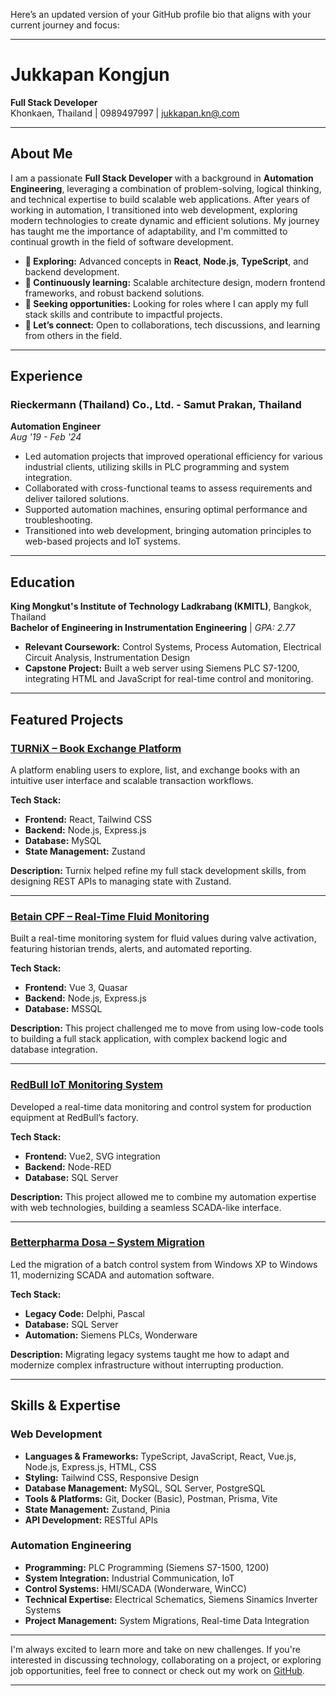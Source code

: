 Here’s an updated version of your GitHub profile bio that aligns with your current journey and focus:

---

# Jukkapan Kongjun

**Full Stack Developer**  
Khonkaen, Thailand | 0989497997 | [jukkapan.kn@.com](mailto:jukkapan.kn@gmail.com)

---

## About Me

I am a passionate **Full Stack Developer** with a background in **Automation Engineering**, leveraging a combination of problem-solving, logical thinking, and technical expertise to build scalable web applications. After years of working in automation, I transitioned into web development, exploring modern technologies to create dynamic and efficient solutions. My journey has taught me the importance of adaptability, and I'm committed to continual growth in the field of software development.

- **🔭 Exploring:** Advanced concepts in **React**, **Node.js**, **TypeScript**, and backend development.
- **🌱 Continuously learning:** Scalable architecture design, modern frontend frameworks, and robust backend solutions.
- **💼 Seeking opportunities:** Looking for roles where I can apply my full stack skills and contribute to impactful projects.
- **💬 Let’s connect:** Open to collaborations, tech discussions, and learning from others in the field.

---

## Experience

### Rieckermann (Thailand) Co., Ltd. - Samut Prakan, Thailand  
**Automation Engineer**  
*Aug '19 - Feb '24*  
- Led automation projects that improved operational efficiency for various industrial clients, utilizing skills in PLC programming and system integration.
- Collaborated with cross-functional teams to assess requirements and deliver tailored solutions.
- Supported automation machines, ensuring optimal performance and troubleshooting.
- Transitioned into web development, bringing automation principles to web-based projects and IoT systems.

---

## Education

**King Mongkut's Institute of Technology Ladkrabang (KMITL)**, Bangkok, Thailand  
**Bachelor of Engineering in Instrumentation Engineering** | *GPA: 2.77*  
- **Relevant Coursework:** Control Systems, Process Automation, Electrical Circuit Analysis, Instrumentation Design
- **Capstone Project:** Built a web server using Siemens PLC S7-1200, integrating HTML and JavaScript for real-time control and monitoring.

---

## Featured Projects

### [TURNiX – Book Exchange Platform](https://github.com/Not-Jukkapan/book-exchange)
A platform enabling users to explore, list, and exchange books with an intuitive user interface and scalable transaction workflows.

**Tech Stack:**
- **Frontend:** React, Tailwind CSS
- **Backend:** Node.js, Express.js
- **Database:** MySQL
- **State Management:** Zustand

**Description:**
Turnix helped refine my full stack development skills, from designing REST APIs to managing state with Zustand.

---

### [Betain CPF – Real-Time Fluid Monitoring](https://github.com/yourusername/betain-cpf)
Built a real-time monitoring system for fluid values during valve activation, featuring historian trends, alerts, and automated reporting.

**Tech Stack:**
- **Frontend:** Vue 3, Quasar
- **Backend:** Node.js, Express.js
- **Database:** MSSQL

**Description:**
This project challenged me to move from using low-code tools to building a full stack application, with complex backend logic and database integration.

---

### [RedBull IoT Monitoring System](https://github.com/yourusername/redbull-iot)
Developed a real-time data monitoring and control system for production equipment at RedBull’s factory.

**Tech Stack:**
- **Frontend:** Vue2, SVG integration
- **Backend:** Node-RED
- **Database:** SQL Server

**Description:**
This project allowed me to combine my automation expertise with web technologies, building a seamless SCADA-like interface.

---

### [Betterpharma Dosa – System Migration](https://github.com/yourusername/dosa-system)
Led the migration of a batch control system from Windows XP to Windows 11, modernizing SCADA and automation software.

**Tech Stack:**
- **Legacy Code:** Delphi, Pascal
- **Database:** SQL Server
- **Automation:** Siemens PLCs, Wonderware

**Description:**
Migrating legacy systems taught me how to adapt and modernize complex infrastructure without interrupting production.

---

## Skills & Expertise

### Web Development
- **Languages & Frameworks:** TypeScript, JavaScript, React, Vue.js, Node.js, Express.js, HTML, CSS
- **Styling:** Tailwind CSS, Responsive Design
- **Database Management:** MySQL, SQL Server, PostgreSQL
- **Tools & Platforms:** Git, Docker (Basic), Postman, Prisma, Vite
- **State Management:** Zustand, Pinia
- **API Development:** RESTful APIs

### Automation Engineering
- **Programming:** PLC Programming (Siemens S7-1500, 1200)
- **System Integration:** Industrial Communication, IoT
- **Control Systems:** HMI/SCADA (Wonderware, WinCC)
- **Technical Expertise:** Electrical Schematics, Siemens Sinamics Inverter Systems
- **Project Management:** System Migrations, Real-time Data Integration

---

I'm always excited to learn more and take on new challenges. If you're interested in discussing technology, collaborating on a project, or exploring job opportunities, feel free to connect or check out my work on [GitHub](https://github.com/Not-Jukkapan).

---
